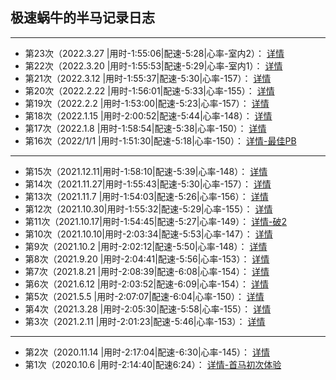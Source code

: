 
## 极速蜗牛的半马记录日志
***
- 第23次（2022.3.27 |用时-1:55:06|配速-5:28|心率-室内2）： [详情](./bm23.md)
- 第22次（2022.3.20 |用时-1:55:53|配速-5:29|心率-室内1）： [详情](./bm22.md)
- 第21次（2022.3.12 |用时-1:55:37|配速-5:30|心率-157）： [详情](./bm21.md)
- 第20次（2022.2.22 |用时-1:56:01|配速-5:33|心率-155）： [详情](./bm20.md)
- 第19次（2022.2.2  |用时-1:53:00|配速-5:23|心率-157）： [详情](./bm19.md)
- 第18次（2022.1.15 |用时-2:00:52|配速-5:44|心率-148）： [详情](./bm18.md)
- 第17次（2022.1.8  |用时-1:58:54|配速-5:38|心率-150）： [详情](./bm17.md)
- 第16次（2022/1/1  |用时-1:51:30|配速-5:18|心率-150）： [详情-最佳PB](./bm16.md)
***  
- 第15次（2021.12.11|用时-1:58:10|配速-5:39|心率-148）： [详情](./bm15.md)
- 第14次（2021.11.27|用时-1:55:43|配速-5:30|心率-157）： [详情](./bm14.md)
- 第13次（2021.11.7 |用时-1:54:03|配速-5:26|心率-156）： [详情](./bm13.md)
- 第12次（2021.10.30|用时-1:55:32|配速-5:29|心率-155）： [详情](./bm12.md)
- 第11次（2021.10.17|用时-1:54:45|配速-5:27|心率-149）： [详情-破2](./bm11.md)
- 第10次（2021.10.10|用时-2:03:34|配速-5:53|心率-147）： [详情](./bm10.md)
- 第9次（2021.10.2  |用时-2:02:12|配速-5:50|心率-148）： [详情](./bm9.md)
- 第8次（2021.9.20  |用时-2:04:41|配速-5:56|心率-153）： [详情](./bm8.md)
- 第7次（2021.8.21  |用时-2:08:39|配速-6:08|心率-154）： [详情](./bm7.md)
- 第6次（2021.6.12  |用时-2:03:52|配速-6:09|心率-154）： [详情](./bm6.md)
- 第5次（2021.5.5   |用时-2:07:07|配速-6:04|心率-150）： [详情](./bm5.md)
- 第4次（2021.3.28  |用时-2:05:30|配速-5:58|心率-155）： [详情](./bm4.md)
- 第3次（2021.2.11  |用时-2:01:23|配速-5:46|心率-153）： [详情](./bm3.md)
***  
- 第2次（2020.11.14 |用时-2:17:04|配速-6:30|心率-145）： [详情](./bm2.md)
- 第1次（2020.10.6  |用时-2:14:40|配速6:24）： [详情-首马初次体验](./bm1.md)
